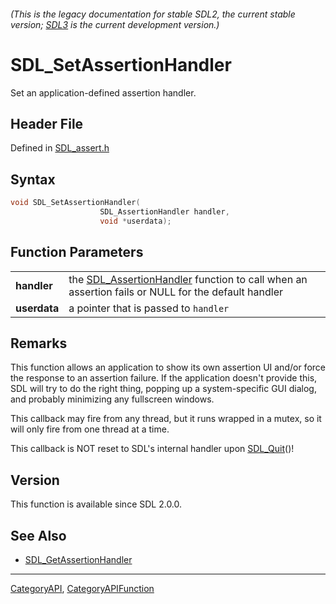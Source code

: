###### (This is the legacy documentation for stable SDL2, the current stable version; [SDL3](https://wiki.libsdl.org/SDL3/) is the current development version.)
# SDL_SetAssertionHandler

Set an application-defined assertion handler.

## Header File

Defined in [SDL_assert.h](https://github.com/libsdl-org/SDL/blob/SDL2/include/SDL_assert.h)

## Syntax

```c
void SDL_SetAssertionHandler(
                    SDL_AssertionHandler handler,
                    void *userdata);

```

## Function Parameters

|                  |                                                                                                                           |
| ---------------- | ------------------------------------------------------------------------------------------------------------------------- |
| **handler**      | the [SDL_AssertionHandler](SDL_AssertionHandler) function to call when an assertion fails or NULL for the default handler |
| **userdata**     | a pointer that is passed to `handler`                                                                                     |

## Remarks

This function allows an application to show its own assertion UI and/or
force the response to an assertion failure. If the application doesn't
provide this, SDL will try to do the right thing, popping up a
system-specific GUI dialog, and probably minimizing any fullscreen windows.

This callback may fire from any thread, but it runs wrapped in a mutex, so
it will only fire from one thread at a time.

This callback is NOT reset to SDL's internal handler upon
[SDL_Quit](SDL_Quit)()!

## Version

This function is available since SDL 2.0.0.

## See Also

* [SDL_GetAssertionHandler](SDL_GetAssertionHandler)

----
[CategoryAPI](CategoryAPI), [CategoryAPIFunction](CategoryAPIFunction)


